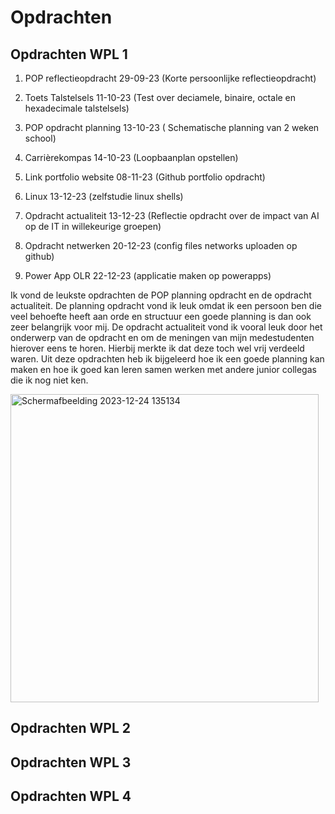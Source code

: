 # Opdrachten

## Opdrachten WPL 1

1. POP reflectieopdracht  29-09-23 (Korte persoonlijke reflectieopdracht)

2. Toets Talstelsels  11-10-23 (Test over deciamele, binaire, octale en hexadecimale talstelsels)

3. POP opdracht planning 13-10-23 ( Schematische planning van 2 weken school)

4. Carrièrekompas 14-10-23 (Loopbaanplan opstellen)

5. Link portfolio website 08-11-23 (Github portfolio opdracht)

6. Linux 13-12-23 (zelfstudie linux shells)

7. Opdracht actualiteit 13-12-23 (Reflectie opdracht over de impact van AI op de IT in willekeurige groepen)

8. Opdracht netwerken 20-12-23 (config files networks uploaden op github)

9. Power App OLR 22-12-23 (applicatie maken op powerapps)

Ik vond de leukste opdrachten de POP planning opdracht en de opdracht actualiteit. De planning opdracht vond ik leuk omdat ik een persoon ben die veel behoefte heeft aan orde en structuur een goede planning is dan ook zeer belangrijk voor mij. De opdracht actualiteit vond ik vooral leuk door het onderwerp van de opdracht en om de meningen van mijn medestudenten hierover eens te horen. Hierbij merkte ik dat deze toch wel vrij verdeeld waren. Uit deze opdrachten heb ik bijgeleerd hoe ik een goede planning kan maken en hoe ik goed kan leren samen werken met andere junior collegas die ik nog niet ken.


<img width="493" alt="Schermafbeelding 2023-12-24 135134" src="https://github.com/PXL-Digital-SNE-Werkplekleren/portfolio-JonathanDanielsPXL/assets/146947512/fd31250e-d7ed-495b-834f-70994da66d47">


## Opdrachten WPL 2

## Opdrachten WPL 3

## Opdrachten WPL 4
